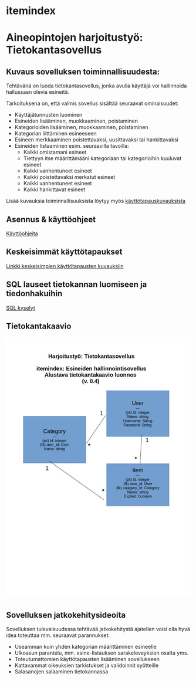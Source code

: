 # itemindex

# Aineopintojen harjoitustyö: Tietokantasovellus


## Kuvaus sovelluksen toiminnallisuudesta:

Tehtävänä on luoda tietokantasovellus, jonka avulla käyttäjä voi hallinnoida hallussaan olevia esineitä.

Tarkoituksena on, että valmis sovellus sisältää seuraavat ominaisuudet:
- Käyttäjätunnusten luominen
- Esineiden lisääminen, muokkaaminen, poistaminen
- Kategorioiden lisääminen, muokkaaminen, poistaminen
- Kategorian liittäminen esineeseen
- Esineen merkkaaminen poistettavaksi, uusittavaksi tai hankittavaksi
- Esineiden listaaminen esim. seuraavilla tavoilla:
  - Kaikki omistamani esineet
  - Tiettyyn itse määrittämääni kategoriaan tai kategorioihin kuuluvat esineet
  - Kaikki vanhentuneet esineet
  - Kaikki poistettavaksi merkatut esineet
  - Kaikki vanhentuneet esineet
  - Kaikki hankittavat esineet

Lisää kuvauksia toiminnallisuuksista löytyy myös [käyttötapauskuvauksista](./documentation/use_cases.md)

## Asennus & käyttöohjeet

[Käyttöohjeita](./documentation/user_manual.md)


## Keskeisimmät käyttötapaukset

[Linkki keskeisimpien käyttötapausten kuvauksiin](./documentation/use_cases.md)

## SQL lauseet tietokannan luomiseen ja tiedonhakuihin

[SQL kyselyt](./documentation/sql_kyselyt.md)


## Tietokantakaavio

![Kuva tietokantataulusta](./documentation/tietokantakaavio.jpg)

## Sovelluksen jatkokehitysideoita

Sovelluksen tulevaisuudessa tehtävää jatkokehitystä ajatellen voisi olla hyvä idea toteuttaa mm. seuraavat parannukset:

- Useamman kuin yhden kategorian määrittäminen esineelle
- Ulkoasun parantelu, mm. esine-listauksen sarakeleveyksien osalta yms.
- Toteutumattomien käyttötapausten lisääminen sovellukseen
- Kattavammat oikeuksien tarkistukset ja validoinnit syötteille
- Salasanojen salaaminen tietokannassa

